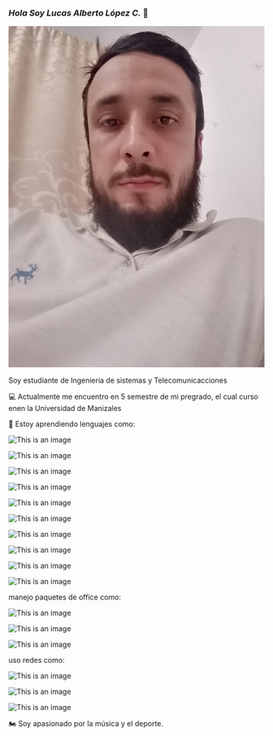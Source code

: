 ### *Hola Soy Lucas Alberto López C.* 👋
![This is an image](https://github.com/carturar/Hoja-de-vida/blob/master/assets/fotoPerfil.jpg)

Soy estudiante de Ingeniería de sistemas y Telecomunicacciones

💻 Actualmente me encuentro en 5 semestre de mi pregrado, el cual curso enen la Universidad de Manizales



🌱 Estoy aprendiendo lenguajes como:

![This is an image](https://img.shields.io/badge/MongoDB-4EA94B?style=for-the-badge&logo=mongodb&logoColor=white)

![This is an image](https://img.shields.io/badge/MySQL-005C84?style=for-the-badge&logo=mysql&logoColor=white)

![This is an image](https://img.shields.io/badge/Node.js-339933?style=for-the-badge&logo=nodedotjs&logoColor=white)

![This is an image](https://img.shields.io/badge/Xampp-F37623?style=for-the-badge&logo=xampp&logoColor=white)

![This is an image](https://img.shields.io/badge/CSS3-1572B6?style=for-the-badge&logo=css3&logoColor=white)

![This is an image](https://img.shields.io/badge/Bootstrap-563D7C?style=for-the-badge&logo=bootstrap&logoColor=white)

![This is an image](https://img.shields.io/badge/HTML5-E34F26?style=for-the-badge&logo=html5&logoColor=white)

![This is an image](https://img.shields.io/badge/JavaScript-323330?style=for-the-badge&logo=javascript&logoColor=F7DF1E)

![This is an image](https://img.shields.io/badge/json-5E5C5C?style=for-the-badge&logo=json&logoColor=white)

![This is an image](https://img.shields.io/badge/Python-FFD43B?style=for-the-badge&logo=python&logoColor=blue)

manejo paquetes de office como:

![This is an image](https://img.shields.io/badge/Airtable-18BFFF?style=for-the-badge&logo=Airtable&logoColor=white)

![This is an image](https://img.shields.io/badge/Microsoft_Excel-217346?style=for-the-badge&logo=microsoft-excel&logoColor=white)

![This is an image](https://img.shields.io/badge/Microsoft_Office-D83B01?style=for-the-badge&logo=microsoft-office&logoColor=white)

uso redes como:

![This is an image](https://img.shields.io/badge/GitHub-100000?style=for-the-badge&logo=github&logoColor=white)

![This is an image](https://img.shields.io/badge/GitLab-330F63?style=for-the-badge&logo=gitlab&logoColor=white)

![This is an image](https://img.shields.io/badge/WhatsApp-25D366?style=for-the-badge&logo=whatsapp&logoColor=white)

🏍️ Soy apasionado por la música y el deporte.